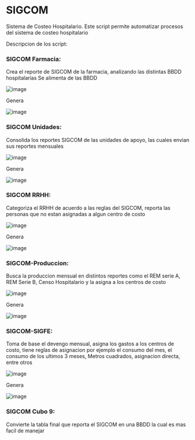 # SIGCOM
Sistema de Costeo Hospitalario.
Este script permite automatizar procesos del sistema de costeo hospitalario

Descripcion de los script:

### SIGCOM Farmacia:
Crea el reporte de SIGCOM de la farmacia, analizando las distintas BBDD hospitalarias
Se alimenta de las BBDD

![image](https://user-images.githubusercontent.com/62567977/184368236-2e4a63af-4456-44d5-9813-9900487e301f.png)

Genera

![image](https://user-images.githubusercontent.com/62567977/184369008-59fc4d51-953e-4d71-bd0a-46698a154df0.png)



### SIGCOM Unidades: 
Consolida los reportes SIGCOM de las unidades de apoyo, las cuales envian sus reportes mensuales

![image](https://user-images.githubusercontent.com/62567977/184368451-186fa092-c544-4c08-b58e-f45d1b807dbc.png)

Genera

![image](https://user-images.githubusercontent.com/62567977/184369173-49c90124-9b36-49e3-b7e0-8de6ebccf430.png)



### SIGCOM RRHH:
Categoriza el RRHH de acuerdo a las reglas del SIGCOM, reporta las personas que no estan asignadas a algun centro de costo

![image](https://user-images.githubusercontent.com/62567977/184367794-5cba4b27-3815-46a8-8d3a-f14f5116694e.png)


Genera

![image](https://user-images.githubusercontent.com/62567977/184369440-c8e8f141-a578-4c49-afbd-c416a8d0f460.png)


### SIGCOM-Produccion: 
Busca la produccion mensual en distintos reportes como el REM serie A, REM Serie B, Censo Hospitalario y la asigna a los centros de costo

![image](https://user-images.githubusercontent.com/62567977/184367491-cb278e79-cd38-42e0-b0ef-8a3ec497321a.png)


Genera

![image](https://user-images.githubusercontent.com/62567977/184368016-31d9f644-fe99-465c-aba4-5ad9462b09a5.png)


### SIGCOM-SIGFE: 
Toma de base el devengo mensual, asigna los gastos a los centros de costo, tiene reglas de asignacion por ejemplo el consumo del mes, el consumo de los ultimos 3 meses, Metros cuadrados, asignacion directa, entre otros

![image](https://user-images.githubusercontent.com/62567977/184371395-22150e4c-e771-4742-b71f-1d307fcae126.png)

Genera

![image](https://user-images.githubusercontent.com/62567977/184371515-e5a87760-947e-4d63-84ab-940ef20774f4.png)





### SIGCOM Cubo 9:
Convierte la tabla final que reporta el SIGCOM en una BBDD la cual es mas facil de manejar
